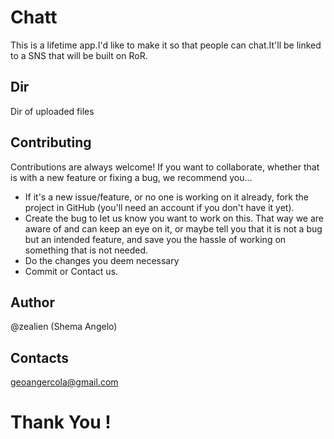 # Chatt

This is a lifetime app.I'd like to make it so that people can chat.It'll be linked to a SNS that will be built on RoR.

## Dir

Dir of uploaded files

## Contributing

Contributions are always welcome! If you want to collaborate, whether that is with a new feature or fixing a bug, we recommend you...

* If it's a new issue/feature, or no one is working on it already, fork the project in GitHub (you'll need an account if you don't have it yet).
* Create the bug to let us know you want to work on this. That way we are aware of and can keep an eye on it, or maybe tell you that it is not a bug but an intended feature, and save you the hassle of working on something that is not needed.
* Do the changes you deem necessary
* Commit or Contact us.

## Author

@zealien (Shema Angelo)

## Contacts

geoangercola@gmail.com

# Thank You !
